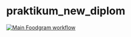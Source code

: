 # praktikum_new_diplom
[![Main Foodgram workflow](https://github.com/Vlad-RND/foodgram-project-react/actions/workflows/main.yml/badge.svg)](https://github.com/Vlad-RND/foodgram-project-react/actions/workflows/main.yml)